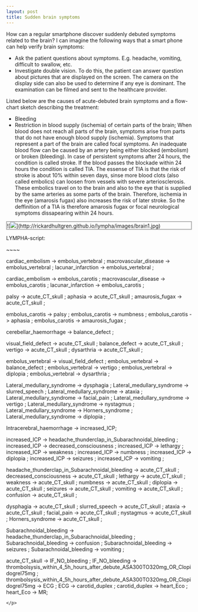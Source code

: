 ```yaml
---
layout: post
title: Sudden brain symptoms
---
```

How can a regular smartphone discover suddenly debuted symptoms related to the brain? I can imagine the following ways that a smart phone can help verify brain symptoms:
- Ask the patient questions about symptoms. E.g. headache, vomiting, difficult to swallow, etc.
- Investigate double vision. To do this, the patient can answer question about pictures that are displayed on the screen. The camera on the display side can also be used to determine if any eye is dominant. The examination can be filmed and sent to the healthcare provider.

Listed below are the causes of acute-debuted brain symptoms and a flow-chart sketch describing the treatment:
- Bleeding
- Restriction in blood supply (ischemia) of certain parts of the brain; When blood does not reach all parts of the brain, symptoms arise from parts that do not have enough blood supply (ischemia). Symptoms that represent a part of the brain are called focal symptoms. An inadequate blood flow can be caused by an artery being either blocked (embolism) or broken (bleeding). In case of persistent symptoms after 24 hours, the condition is called stroke. If the blood passes the blockade within 24 hours the condition is called TIA. The essense of TIA is that the risk of stroke is about 10% within seven days, sinse more blood clots (also called embolics) can loosen from vessels with severe arteriosclerosis. These embolics travel on to the brain and also to the eye that is supplied by the same arteries as some parts of the brain. Therefore, ischemia in the eye (amarosis fugax) also increases the risk of later stroke. So the deffinition of a TIA is therefore amarosis fugax or focal neurological symptoms dissapearing within 24 hours.
<p style="overflow-x:auto;border:0.2em solid #aaaaaa;">
![<img src="http://rickardhultgren.github.io/lympha/images/brain1.jpg">](http://rickardhultgren.github.io/lympha/images/brain1.jpg) 
</p>
LYMPHA-script:
<p>
~~~~

cardiac_embolism -> embolus_vertebral ;
macrovascular_disease -> embolus_vertebral ;
lacunar_infarction -> embolus_vertebral ;

cardiac_embolism -> embolus_carotis ;
macrovascular_disease -> embolus_carotis ;
lacunar_infarction -> embolus_carotis ;

palsy -> acute_CT_skull ;
aphasia -> acute_CT_skull ;
amaurosis_fugax -> acute_CT_skull ;

embolus_carotis -> palsy ;
embolus_carotis -> numbness ;
embolus_carotis -> aphasia ;
embolus_carotis -> amaurosis_fugax ;

cerebellar_haemorrhage -> balance_defect ;

visual_field_defect -> acute_CT_skull ;
balance_defect -> acute_CT_skull ;
vertigo -> acute_CT_skull ;
dysarthria -> acute_CT_skull ;

embolus_vertebral -> visual_field_defect ;
embolus_vertebral -> balance_defect ;
embolus_vertebral -> vertigo ;
embolus_vertebral -> diplopia ;
embolus_vertebral -> dysarthria ;

Lateral_medullary_syndrome -> dysphagia ;
Lateral_medullary_syndrome -> slurred_speech ;
Lateral_medullary_syndrome -> ataxia ;
Lateral_medullary_syndrome -> facial_pain ;
Lateral_medullary_syndrome -> vertigo ;
Lateral_medullary_syndrome -> nystagmus ;
Lateral_medullary_syndrome -> Horners_syndrome ;
Lateral_medullary_syndrome -> diplopia ;

Intracerebral_haemorrhage -> increased_ICP;

increased_ICP -> headache_thunderclap_in_Subarachnoidal_bleeding ;
increased_ICP -> decreased_consciousness ;
increased_ICP -> lethargy ;
increased_ICP -> weakness ;
increased_ICP -> numbness ;
increased_ICP -> diplopia ;
increased_ICP -> seizures ;
increased_ICP -> vomiting ;

headache_thunderclap_in_Subarachnoidal_bleeding -> acute_CT_skull ;
decreased_consciousness -> acute_CT_skull ;
lethargy -> acute_CT_skull ;
weakness -> acute_CT_skull ;
numbness -> acute_CT_skull ;
diplopia -> acute_CT_skull ;
seizures -> acute_CT_skull ;
vomiting -> acute_CT_skull ;
confusion -> acute_CT_skull ;

dysphagia -> acute_CT_skull ;
slurred_speech -> acute_CT_skull ;
ataxia -> acute_CT_skull ;
facial_pain -> acute_CT_skull ;
nystagmus -> acute_CT_skull ;
Horners_syndrome -> acute_CT_skull ;

Subarachnoidal_bleeding -> headache_thunderclap_in_Subarachnoidal_bleeding ;
Subarachnoidal_bleeding -> confusion ;
Subarachnoidal_bleeding -> seizures ;
Subarachnoidal_bleeding -> vomiting ;

acute_CT_skull  -> IF_NO_bleeding ;
IF_NO_bleeding -> thrombolsysis_within_4_5h_hours_after_debute_ASA300TO320mg_OR_Clopidogrel75mg ;
thrombolsysis_within_4_5h_hours_after_debute_ASA300TO320mg_OR_Clopidogrel75mg -> ECG ;
ECG -> carotid_duplex ;
carotid_duplex -> heart_Eco ;
heart_Eco -> MR;

~~~~
</p>
